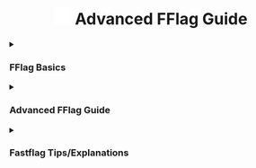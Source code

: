 <div align="center">
  <h1>
    <img src="https://github.com/4khilx/FFlag-Guide/blob/main/assets/Bloxstrap.png" width="30" /> Advanced FFlag Guide
  </h1>
</div>

<details>
  <summary><h3><strong>FFlag Basics</strong></h3></summary>

  <h2>What are fflags?</h2>
    <b>Roblox Fast Flags are configuration settings used internally by Roblox engineers to quickly enable or disable features and functionalities within the Roblox platform. These flags allow developers to test new features, make updates, and address issues without needing to deploy a full update to the platform.</b>
    
---

  <h2>How can I make fflags?</h2>
<b>You simply cannot make fflags</b> since only Roblox engineers can create them. <b>You can only find them!</b>

---

  <h2>How do I use them?</h2>
These fflags can be enabled by using a bootstrapper <b>(such as Bloxstrap)</b>, though you can simply find the file name "ClientSettingsApp.json" within your Roblox player directory and manually add the fflags there.

---

  <h2>Will I get banned?</h2>
No, you cannot have your Roblox account banned or terminated from using fflags, neither are using a bootstrapper such as Bloxstrap, Roblox staff have confirmed this (though they don't recommend using). You can otherwise get banned in a Roblox experience itself, as if you are blatantly using abusive fflags (noclip, XRay, speed hack) they can sometimes moderate this and ban you.

---

  <h2>How do I check if a fast-flag is fake or real?</h2>
  
  You can by using `flagstate` to check if a fast-flag is real and going into this game and testing your fast-flags!
- [Bloxstrap testing area VC](https://www.roblox.com/games/16627479038/Bloxstrap-testing-area-VC)
- [Desync Playground](https://www.roblox.com/games/11746390170/Desync-Playground)

</details>

<details>
  <summary><h3><strong>Advanced FFlag Guide</strong></h3></summary>

<h2>Fastflag Configuration Prefixes</h2>

### `DFFlag`
> **Dynamic Fast Flag**
> - **Type:** Boolean (`true/false`)
> - **Description:** A dynamic flag that can be modified during runtime. It automatically updates every 5 minutes, reflecting any changes made to it.

### `FFlag`
> **Fast Flag**
> - **Type:** Boolean (`true/false`)
> - **Description:** A static flag that is initialized once and does not change throughout the session. It remains constant until a new session begins.

### `FInt`
> **Fast Integer**
> - **Type:** Integer (`-2147483648` to `2147483647`)
> - **Description:** A static integer that is initialized once and remains unchanged throughout the session. It only updates when a new session starts.

### `DFInt`
> **Dynamic Fast Integer**
> - **Type:** Integer (`-2147483648` to `2147483647`)
> - **Description:** A dynamic integer that can be updated during runtime. It refreshes automatically every 5 minutes to reflect any changes.

### `FLog`
> **Fast Log**
> - **Type:** Boolean (`true/false`) or Integer (`-2147483648` to `2147483647`) or Byte (`Warning, Verbose, ect`)
> - **Description:** A static log variable that is initialized once and does not change until a new session. It remains constant until the session is reset.

### `DFLog`
> **Dynamic Fast Log**
> - **Type:** Boolean (`true/false`) or Integer (`-2147483648` to `2147483647`) or Byte (`Warning, Verbose, ect`)
> - **Description:** A dynamic log variable that can change during runtime. It automatically refreshes every 5 minutes to reflect any updates made.

### `FString`
> **Fast String**
> - **Type:** String (`text`)
> - **Description:** A static string variable that is initialized once and remains unchanged throughout the session. It does not update until a new session starts.

### `DFString`
> **Dynamic Fast String**
> - **Type:** String (`text`)
> - **Description:** A dynamic string that can be updated during runtime. It automatically updates every 5 minutes to reflect any changes made.

### `SFFlag`
> **Synchronized Fast Flag**
> **Type:** Boolean (`true/false`) or Integer (`-2147483648` to `2147483647`)
> **Description:** A synchronized flag variable that is loaded by the server and sent to the client. It ensures that the flag’s state is consistent across different clients. The flag's value is forced by the server and cannot be changed by the client (you).

---

<h2>Flag Headers</h2>

> 1. _IXP - Internet Exchange Point //  IP networking, allowing participant Internet service providers (ISPs) to exchange data destined for their respective networks. (not very useful)
> 2. _Staged - Replica or a Production Enviroment (not very useful)
> 3. _PlaceFilter - A filter for experiences, fastflags only work in the chosen game. // Useful to save time between switching games.
> 4. _DataCenterFilter - Similar to _PlaceFilter, a filter for datacenter IDs, only works in the chosen datacenter. // Useful for RakNet FFs.

## Example of these in fastflags:
- `DFIntS2PhysicsSenderRate_IXP` (not very useful for general use)
- `DFIntDataSenderRate_Staged` (not very useful for general use)
- `DFFlagDebugPauseVoxelizer_PlaceFilter`
- `DFIntConnectionMTUSize_DataCenterFIlter`


```json
{
  "DFFlagDebugPauseVoxelizer_PlaceFilter": "True;GameID"
}
```
```json
{
  "DFIntConnectionMTUSize_DataCenterFilter": "1472;DataCenterID"
}
```

---

<h2>Streaming Snake Case FFlags VS Pascal FFlags</h2>

`FIntSTUDIO_ENV_CHANGE_DELAY_MS`

Screaming Snake Case: `ALL_WORDS_BIG_WITH_UNDERSCORES`, used for constants (things that don’t change) to make them stand out.

Pascal Case (used by FFlags): `WordsStuckTogetherWithEachWordCapitalized`, used for names like classes or titles.

---

<h2>Language Types</h2>

  ## There are three types of flag languages

`Lua`, `C++`, and `UserFlag`. 

**`C++`** and **`Lua`** takes the majority, **`UserFlag`** takes a very small portion.

---

<h2>Bit Fastflags</h2>

- A "bit" is how much data can be processed.
- For example, 64 bit will process more data than a 32 bit.
- There is only 3 types of bits in fastflags

> - 32 Bit
> - 16 Bit
> - 8 Bit

32-bit integer: Maximum value is 2,147,483,647.
16-bit integer: Maximum value is 32,767. (roblox doesn't use this much anymore)
8-bit integer: Maximum value is 255.

These maximum values all can be checked with `flagstate`.
8 bit fastflags are generally useless and have no use.

---

<h2>Studio Fastflags</strong></h2>
  
  Studio fastflags do not work for general use and only work for **studio** (obviously).
How do you know if a fastflag is studio?

"beta", "studio", "BetaEnabled", "BetaFeature", "BetaFeatureRoleSet", "BetaFeatureRolloutPercent", "BetaFeatureUrl"
If a fastflag has these keywords, they are usually studio fastflags.

---

<h2>Rendering Modes and Which are the Best?</h2>

  These are the **rendering backends** used by Roblox on different platforms:

- **DirectX 11/10** → PC & Xbox  
- **Vulkan/OpenGL** → Android  
- **Metal** → Apple devices (iOS & macOS)  
- **Orbis** → PlayStation  

Each one handles how graphics are processed on that platform.
Which ones are the best for each platform?
Well, to say simply. The newest ones are mainly best.
If you're on PC, Dx11 is best, if you're on Android, Vulkan is best, if you're on MacOS, Metal is best.

You can still use **DirectX** and **Vulkan** on PC, both are supported renderers.  
**DirectX11** is enabled by default for most windows users, but **Vulkan** can be enabled manually or through certain flags for testing or compatibility. **Metal** and **Orbis** are exclusive to apple and playstation systems, so they can’t be used on PC.

---

<h2>Debugging FFlags</h2>

```json
{
"FLogDebugShowFlagState": "FLAG_HERE"
}
```
> ### Ex.
```json
{
 "FStringDebugShowFlagState": "DFIntTaskSchedulerTargetFps, ChannelName"
}
```
## WATCH THIS VIDEO TO LEARN MORE
https://youtu.be/USzEqHQ_87g?si=7OKCsGp3DPAad-yF
Made by DrPlaguestien

---

<h2>Roblox Client Debug Menu Keybinds</h2>

| **Action**             | **Windows**              | **Mac**                   | **Mobile**                                    |
|-------------------------|--------------------------|---------------------------|-----------------------------------------------|
| *Game stats*           | `Shift + F1`             | `Fn + Shift + F1`         | None                                          |
| *Graphics stats*       | `Shift + F2`             | `Fn + Shift + F2`         | None                                          |
| *Network stats*        | `Shift + F3`             | `Fn + Shift + F3`         | None                                          |
| *Network diagnostics*  | `Ctrl + Shift + F3`      | `⌘ + Fn + Shift + F3`     | Double-tap *"Joining game"* while loading     |
| *Network debugging*    | `Shift + F3`, then `Shift + 1` | `Fn + Shift + F3`, then `Shift + 1` | None |
| *Physics stats*        | `Shift + F4`             | `Fn + Shift + F4`         | None                                          |
| *Summary stats*        | `Shift + F5`             | `Fn + Shift + F5`         | None                                          |

---

<h2>Common Misconceptions with FFlags and Bootstrappers</h2>

> 1. Fastflags can NOT reduce ping.
> 2. Some fastflags can be abusive but they are NOT hacking tools, no fflag can give you better hitbox or allow you to fly.
> 3. Fastflags are Roblox code, they can boost FPS, but they are not originally meant to boost FPS.
> 4. You can use fastflags without a bootstrapper like Bloxstrap, it's called ClientAppSettings.
> 5. All bootstrappers do relatively the same thing, no bootstrapper can give you more FPS.
> 6. Big lists does NOT mean more performance, dumping random flag lists from the internet can break features, cause visual glitches, or lower performance.
> 7. FFlags work on ALL bootstrappers. Some fastflags don't work on specific **platforms.**
> 8. Certain fastflags are not required to be set to your number of CPU cores/logical processors, those are just recommended to set them to. (DFIntRuntimeConcurrency, FIntTaskSchedulerAsyncTasksMinimumThreadCount)
> 9. Fastflags can not get you closer to your regions.
> 10. Adding default values to your flag lists will not do anything. (Example: Setting DFIntMaxFrameBufferSize to 10 will reduce latency, this is FALSE)
> 11. FFlags are NOT the solution to your problems, they are useful but will not save your FPS issues. They are a temporary fix.
> 12. Roblox does NOT accept decimals.
> 13. Dont rely on AI to create lists for you.
> 14. 90% of FFlag's dont have a meaningful impact on normal gameplay.

</details>

<details>
  <summary><h3><strong>Fastflag Tips/Explanations</strong></h3></summary>

> 1. Having overlays can actually harm FPS, so yes. `FFlagDebugDisplayFPS` can actually reduce FPS.
> 2. Debug fastflags, usually have something to do with UI or quality. For example, `DFIntDebugFRMQualityLevelOverride` and `FFlagDebugAdornsDisabled`
> 3. DX11 is more performant than DX10 because of its optimizations, better swapchain, and e2e latency. You shouldn’t base it off visuals.
> 4. Most integer fastflags have a default value of -1, that default value cancels out the effects, for example: (DFIntDebugDynamicRenderKiloPixels, FIntRomarkStartWithGraphicQualityLevel)
> 5. Anything can be added to an FString.
> 6. Disabling **all** `telemetry`, will not do anything in terms of performance. It will also cause visual and other bugs.
> 7. `DFIntDebugFRMQualityLevelOverride` when set at value 1, handles MSAA and PostFx.
> 8. Default MTU size (1396) is the best in 99% of all situations.
> 9. FLogDebugShowFlagState is 90% correct; it only turns 100% correct when you join a game.
> 10. Using ping flags, could actually cause instability in some cases. Using ping fastflags is not going do anything anyways, ROBLOX has these settings already on a default value that shouldnt be touched.
> 11. Sometimes you just won't be able to understand fastflags, the names of fflags are usually weird programming language. (Refer to Acronym section)
> 12. If your going to create your own flag list, only use flags which you what they do.
> 13. No fastflags are made for certain games (except placefilter fflags used mainly by admins) though some fflags can help certain games, which is usually marginal.
> 14. Roblox is limited to one core. It uses a single main thread called the green thread.
> 15. Please dont spam fflag lists together or it will worsen your fps.
> 16. No texture will do nothing on high end PC.
> 17. Fastflags are useful, but don't except a HUGE difference, it is not a permanent solution to your FPS issues.
> 18. Fastflags can NOT reduce ping.
> 19. Roblox is mainly a CPU based game.
> 20. Using a fastflags default value will not do anything.
> 21. Reading dev forums are useful to learn, they can also correlate to fastflags. 
> 22. You can find fastflags in the Roblox Dev Console Memory.
> 23. Some fastflags have names which people falsely interpret, such as FIntTargetRefreshRate (this doesn't target refresh rate, it targets something else.), don't blindly assume stuff.

</details>
